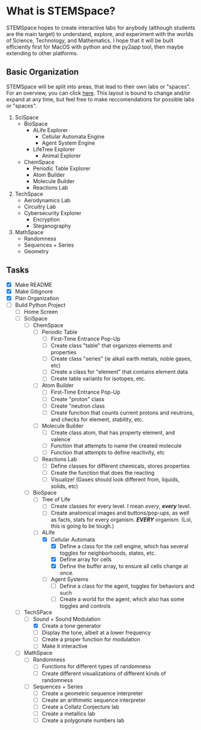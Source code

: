 # What is STEMSpace?
STEMSpace hopes to create interactive labs for anybody (although students are the main target) to understand, explore, and experiment with the worlds of Science, Technology, and Mathematics. I hope that it will be built efficiently first for MacOS with python and the py2app tool, then maybe extending to other platforms.

## Basic Organization
STEMSpace will be split into areas, that lead to their own labs or "spaces". For an overview, you can click [here](https://coggle.it/diagram/YDJtVy31dzpo0GU4/t/stemspace-frame-layout/ede6290155445b981a58907b730c278a6a8ad11c5b30106bd9e99eeb650f94b0). This layout is bound to change and/or expand at any time, but feel free to make reccomendations for possible labs or "spaces".

1. SciSpace
    - BioSpace
        - ALife Explorer
            - Cellular Automata Engine
            - Agent System Engine
        - LifeTree Explorer
            - Animal Explorer
    - ChemSpace
        - Periodic Table Explorer
        - Atom Builder
        - Molecule Builder
        - Reactions Lab
2. TechSpace
    - Aerodynamics Lab
    - Circuitry Lab
    - Cybersecurity Explorer
        - Encryption
        - Steganography
3. MathSpace
    - Randomness
    - Sequences + Series
    - Geometry

## Tasks
- [x] Make README
- [x] Make Gitignore
- [x] Plan Organization
- [ ] Build Python Project
    - [ ] Home Screen
    - [ ] SciSpace
        - [ ] ChemSpace
            - [ ] Periodic Table
                - [ ] First-Time Entrance Pop-Up
                - [ ] Create class "table" that organizes elements and properties
                - [ ] Create class "series" (ie alkali earth metals, noble gases, etc)
                - [ ] Create a class for "element" that contains element data
                - [ ] Create table variants for isotopes, etc.
            - [ ] Atom Builder
                - [ ] First-Time Entrance Pop-Up
                - [ ] Create "proton" class
                - [ ] Create "neutron class
                - [ ] Create function that counts current protons and neutrons, and 
                checks for element, stability, etc.
            - [ ] Molecule Builder
                - [ ] Create class atom, that has property element, and valence
                - [ ] Function that attempts to name the created molecule
                - [ ] Function that attempts to define reactivity, etc
            - [ ] Reactions Lab
                - [ ] Define classes for different chemicals, stores properties
                - [ ] Create the function that does the reacting
                - [ ] Visualize! (Gases should look different from, liquids, solids, etc)
        - [ ] BioSpace
            - [ ] Tree of Life
                - [ ] Create classes for every level. I mean *every*, ***every*** level.
                - [ ] Create anatomical images and buttons/pop-ups, as well as facts, stats for every organism. ***EVERY*** organism. (Lol, this is going to be tough.)
            -  [ ] ALife
                - [x] Cellular Automata
                    - [x] Define a class for the cell engine, which has several toggles for neighborhoods, states, etc.
                    - [x] Define array for cells
                    - [x] Define the buffer array, to ensure all cells change at once.
                - [ ] Agent Systems
                    - [ ] Define a class for the agent, toggles for behaviors and such
                    - [ ] Create a world for the agent, which also has some toggles and controls
    - [ ] TechSPace
        - [ ] Sound + Sound Modulation
            - [x] Create a tone generator
            - [ ] Display the tone, albeit at a lower frequency
            - [ ] Create a proper function for modulation
            - [ ] Make it interactive
    - [ ] MathSpace
        - [ ] Randomness
            - [ ] Functions for different types of randomness
            - [ ] Create different visualizations of different kinds of randomness
        - [ ] Sequences + Series
            - [ ] Create a geometric sequence interpreter
            - [ ] Create an arithmetic sequence interpreter
            - [ ] Create a Collatz Conjecture lab
            - [ ] Create a metallics lab
            - [ ] Create a polygonate numbers lab